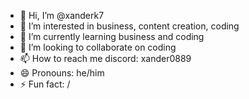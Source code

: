 - 👋 Hi, I’m @xanderk7
- 👀 I’m interested in business, content creation, coding
- 🌱 I’m currently learning business and coding
- 💞️ I’m looking to collaborate on coding
- 📫 How to reach me discord: xander0889
- 😄 Pronouns: he/him
- ⚡ Fun fact: /

<!---
xanderk7/xanderk7 is a ✨ special ✨ repository because its `README.md` (this file) appears on your GitHub profile.
You can click the Preview link to take a look at your changes.
--->
